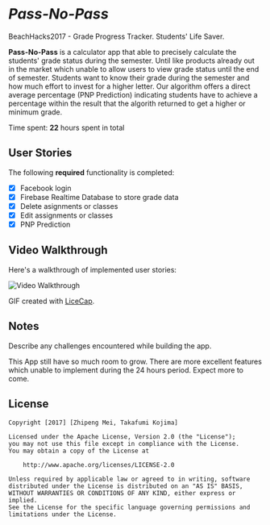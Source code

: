 # *Pass-No-Pass*
BeachHacks2017 - Grade Progress Tracker. Students' Life Saver.

**Pass-No-Pass** is a calculator app that able to precisely calculate the students' grade status during the semester.
Until like products already out in the market which unable to allow users to view grade status until the end of semester.
Students want to know their grade during the semester and how much effort to invest for a higher letter. Our algorithm offers a direct average percentage (PNP Prediction) indicating students have to achieve a percentage within the result that the algorith returned to get a higher or minimum grade.

Time spent: **22** hours spent in total

## User Stories

The following **required** functionality is completed:

- [x] Facebook login
- [x] Firebase Realtime Database to store grade data
- [x] Delete asignments or classes
- [x] Edit assignments or classes
- [x] PNP Prediction

## Video Walkthrough 

Here's a walkthrough of implemented user stories:

<img src='https://media.giphy.com/media/3oKIPd1GdPFHEnY1K8/giphy.gif' title='Video Walkthrough' width='' alt='Video Walkthrough' />

GIF created with [LiceCap](http://www.cockos.com/licecap/).

## Notes

Describe any challenges encountered while building the app.

This App still have so much room to grow. There are more excellent features which unable to implement during the 24 hours period. Expect more to come.

## License

    Copyright [2017] [Zhipeng Mei, Takafumi Kojima]

    Licensed under the Apache License, Version 2.0 (the "License");
    you may not use this file except in compliance with the License.
    You may obtain a copy of the License at

        http://www.apache.org/licenses/LICENSE-2.0

    Unless required by applicable law or agreed to in writing, software
    distributed under the License is distributed on an "AS IS" BASIS,
    WITHOUT WARRANTIES OR CONDITIONS OF ANY KIND, either express or implied.
    See the License for the specific language governing permissions and
    limitations under the License.

